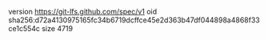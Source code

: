 version https://git-lfs.github.com/spec/v1
oid sha256:d72a4130975165fc34b6719dcffce45e2d363b47df044898a4868f33ce1c554c
size 4719
